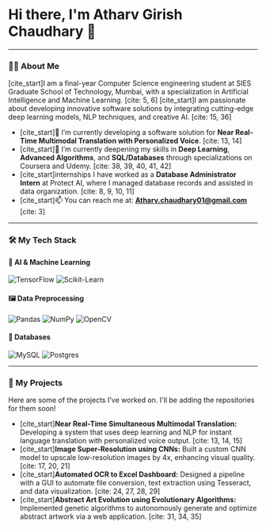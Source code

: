 # Hi there, I'm Atharv Girish Chaudhary 👋


---

### 👨‍💻 About Me

[cite_start]I am a final-year Computer Science engineering student at SIES Graduate School of Technology, Mumbai, with a specialization in Artificial Intelligence and Machine Learning. [cite: 5, 6] [cite_start]I am passionate about developing innovative software solutions by integrating cutting-edge deep learning models, NLP techniques, and creative AI. [cite: 15, 36]

- [cite_start]🔭 I’m currently developing a software solution for **Near Real-Time Multimodal Translation with Personalized Voice**. [cite: 13, 14]
- [cite_start]🌱 I’m currently deepening my skills in **Deep Learning**, **Advanced Algorithms**, and **SQL/Databases** through specializations on Coursera and Udemy. [cite: 38, 39, 40, 41, 42]
-  [cite_start]internships I have worked as a **Database Administrator Intern** at Protect AI, where I managed database records and assisted in data organization. [cite: 8, 9, 10, 11]
- [cite_start]📫 You can reach me at: **Atharv.chaudhary01@gmail.com** [cite: 3]

---

### 🛠️ My Tech Stack

#### 🧠 AI & Machine Learning
![TensorFlow](https://img.shields.io/badge/TensorFlow-%23FF6F00.svg?style=for-the-badge&logo=TensorFlow&logoColor=white)
![Scikit-Learn](https://img.shields.io/badge/scikit--learn-%23F7931E.svg?style=for-the-badge&logo=scikit-learn&logoColor=white)

#### 🖼️ Data Preprocessing
![Pandas](https://img.shields.io/badge/pandas-%23150458.svg?style=for-the-badge&logo=pandas&logoColor=white)
![NumPy](https://img.shields.io/badge/numpy-%23013243.svg?style=for-the-badge&logo=numpy&logoColor=white)
![OpenCV](https://img.shields.io/badge/OpenCV-272822?style=for-the-badge&logo=OpenCV&logoColor=white)

#### 💾 Databases
![MySQL](https://img.shields.io/badge/mysql-%2300f.svg?style=for-the-badge&logo=mysql&logoColor=white)
![Postgres](https://img.shields.io/badge/postgres-%23316192.svg?style=for-the-badge&logo=postgresql&logoColor=white)

---

### 🚀 My Projects

Here are some of the projects I've worked on. I'll be adding the repositories for them soon!

- [cite_start]**Near Real-Time Simultaneous Multimodal Translation:** Developing a system that uses deep learning and NLP for instant language translation with personalized voice output. [cite: 13, 14, 15]
- [cite_start]**Image Super-Resolution using CNNs:** Built a custom CNN model to upscale low-resolution images by 4x, enhancing visual quality. [cite: 17, 20, 21]
- [cite_start]**Automated OCR to Excel Dashboard:** Designed a pipeline with a GUI to automate file conversion, text extraction using Tesseract, and data visualization. [cite: 24, 27, 28, 29]
- [cite_start]**Abstract Art Evolution using Evolutionary Algorithms:** Implemented genetic algorithms to autonomously generate and optimize abstract artwork via a web application. [cite: 31, 34, 35]
